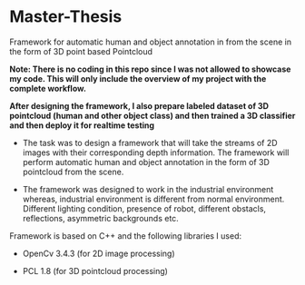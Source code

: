 # Master-Thesis
Framework for automatic human and object annotation in from the scene in the form of 3D point based Pointcloud

**Note: There is no coding in this repo since I was not allowed to showcase my code. This will only include the overview of my project with the               complete workflow.** 
      
 **After designing the framework, I also prepare labeled dataset of 3D pointcloud (human and other object class) and then trained a 3D                 classifier and then deploy it for realtime testing** 
 
- The task was to design a framework that will take the streams of 2D images with their corresponding depth information. The framework will perform automatic human and object annotation in the form of 3D pointcloud from the scene. 

- The framework was designed to work in the industrial environment whereas, industrial environment is different from normal environment. Different lighting condition, presence of robot, different obstacls, reflections, asymmetric backgrounds etc.

Framework is based on C++ and the following libraries I used:

- OpenCv 3.4.3 (for 2D image processing)

- PCL 1.8 (for 3D pointcloud processing)


